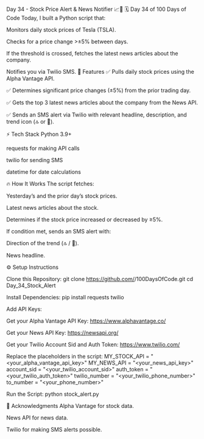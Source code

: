 Day 34 - Stock Price Alert & News Notifier 📈📱
🗓️ Day 34 of 100 Days of Code
Today, I built a Python script that:

Monitors daily stock prices of Tesla (TSLA).

Checks for a price change >±5% between days.

If the threshold is crossed, fetches the latest news articles about the company.

Notifies you via Twilio SMS.
🚀 Features
✅ Pulls daily stock prices using the Alpha Vantage API.

✅ Determines significant price changes (±5%) from the prior trading day.

✅ Gets the top 3 latest news articles about the company from the News API.

✅ Sends an SMS alert via Twilio with relevant headline, description, and trend icon (🔝 or 🔻).

⚡️ Tech Stack
Python 3.9+

requests for making API calls

twilio for sending SMS

datetime for date calculations

🔥 How It Works
The script fetches:

Yesterday’s and the prior day’s stock prices.

Latest news articles about the stock.

Determines if the stock price increased or decreased by ≥5%.

If condition met, sends an SMS alert with:

Direction of the trend (🔝 / 🔻).

News headline.

⚙️ Setup Instructions

Clone this Repository:
git clone https://github.com/<yourusername>/100DaysOfCode.git
cd Day_34_Stock_Alert

Install Dependencies:
pip install requests twilio

Add API Keys:

Get your Alpha Vantage API Key: https://www.alphavantage.co/

Get your News API Key: https://newsapi.org/

Get your Twilio Account Sid and Auth Token: https://www.twilio.com/

Replace the placeholders in the script:
MY_STOCK_API = "<your_alpha_vantage_api_key>"
MY_NEWS_API = "<your_news_api_key>"
account_sid = "<your_twilio_account_sid>"
auth_token = "<your_twilio_auth_token>"
twilio_number = "<your_twilio_phone_number>"
to_number = "<your_phone_number>"

Run the Script:
python stock_alert.py

🙌 Acknowledgments
Alpha Vantage for stock data.

News API for news data.

Twilio for making SMS alerts possible.


